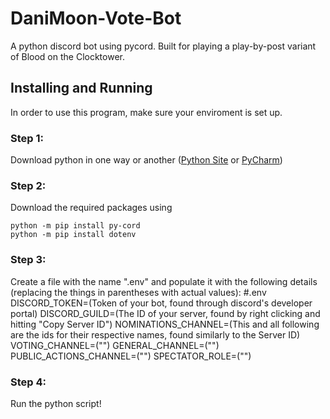 # DaniMoon-Vote-Bot
A python discord bot using pycord. Built for playing a play-by-post variant of Blood on the Clocktower.

## Installing and Running
In order to use this program, make sure your enviroment is set up.
### Step 1:
Download python in one way or another ([Python Site](https://www.python.org/) or [PyCharm](https://www.jetbrains.com/pycharm/))

### Step 2:
Download the required packages using
```
python -m pip install py-cord
python -m pip install dotenv
```

### Step 3:
Create a file with the name ".env" and populate it with the following details (replacing the things in parentheses with actual values):
#.env
DISCORD_TOKEN=(Token of your bot, found through discord's developer portal)
DISCORD_GUILD=(The ID of your server, found by right clicking and hitting "Copy Server ID")
NOMINATIONS_CHANNEL=(This and all following are the ids for their respective names, found similarly to the Server ID)
VOTING_CHANNEL=("")
GENERAL_CHANNEL=("")
PUBLIC_ACTIONS_CHANNEL=("")
SPECTATOR_ROLE=("")

### Step 4:
Run the python script!
